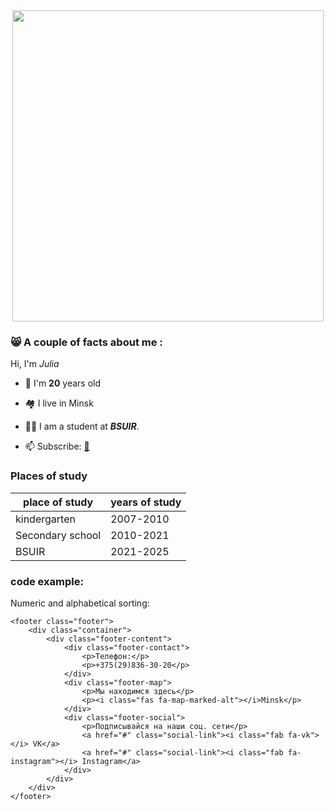 <div align="center">
  <img src="https://media1.tenor.com/m/MFt1WVDeUhUAAAAd/smol-illegally-smol-cat.gif" width="498" height="498"/>
</div>

### :smile_cat: A couple of facts about me :
Hi, I'm *Julia*

- :nail_care: I'm **20** years old
  
- :houses: I live in Minsk
  
- :man_student:  I am a student at ***BSUIR***.

- :mailbox: Subscribe: [:shrimp:](https://www.instagram.com/_yulia_shenets_?igsh=MTI0ejY5cnI0cmRzNg==)

### Places of study

|place of study|years of study|
|-----------|-----------|
|kindergarten | 2007-2010|
|Secondary school | 2010-2021|
|   BSUIR    | 2021-2025|



### code example:

Numeric and alphabetical sorting:

```
<footer class="footer">
    <div class="container">
        <div class="footer-content">
            <div class="footer-contact">
                <p>Телефон:</p>
                <p>+375(29)836-30-20</p>
            </div>
            <div class="footer-map">
                <p>Мы находимся здесь</p>
                <p><i class="fas fa-map-marked-alt"></i>Minsk</p>
            </div>
            <div class="footer-social">
                <p>Подписывайся на наши соц. сети</p>
                <a href="#" class="social-link"><i class="fab fa-vk"></i> VK</a>
                <a href="#" class="social-link"><i class="fab fa-instagram"></i> Instagram</a>
            </div>
        </div>
    </div>
</footer>
``` 
